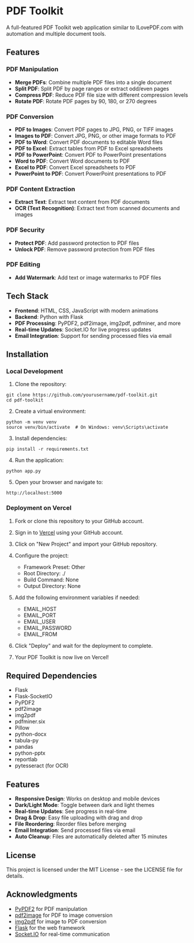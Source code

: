# PDF Toolkit

A full-featured PDF Toolkit web application similar to ILovePDF.com with automation and multiple document tools.

## Features

### PDF Manipulation
- **Merge PDFs**: Combine multiple PDF files into a single document
- **Split PDF**: Split PDF by page ranges or extract odd/even pages
- **Compress PDF**: Reduce PDF file size with different compression levels
- **Rotate PDF**: Rotate PDF pages by 90, 180, or 270 degrees

### PDF Conversion
- **PDF to Images**: Convert PDF pages to JPG, PNG, or TIFF images
- **Images to PDF**: Convert JPG, PNG, or other image formats to PDF
- **PDF to Word**: Convert PDF documents to editable Word files
- **PDF to Excel**: Extract tables from PDF to Excel spreadsheets
- **PDF to PowerPoint**: Convert PDF to PowerPoint presentations
- **Word to PDF**: Convert Word documents to PDF
- **Excel to PDF**: Convert Excel spreadsheets to PDF
- **PowerPoint to PDF**: Convert PowerPoint presentations to PDF

### PDF Content Extraction
- **Extract Text**: Extract text content from PDF documents
- **OCR (Text Recognition)**: Extract text from scanned documents and images

### PDF Security
- **Protect PDF**: Add password protection to PDF files
- **Unlock PDF**: Remove password protection from PDF files

### PDF Editing
- **Add Watermark**: Add text or image watermarks to PDF files

## Tech Stack

- **Frontend**: HTML, CSS, JavaScript with modern animations
- **Backend**: Python with Flask
- **PDF Processing**: PyPDF2, pdf2image, img2pdf, pdfminer, and more
- **Real-time Updates**: Socket.IO for live progress updates
- **Email Integration**: Support for sending processed files via email

## Installation

### Local Development

1. Clone the repository:
```
git clone https://github.com/yourusername/pdf-toolkit.git
cd pdf-toolkit
```

2. Create a virtual environment:
```
python -m venv venv
source venv/bin/activate  # On Windows: venv\Scripts\activate
```

3. Install dependencies:
```
pip install -r requirements.txt
```

4. Run the application:
```
python app.py
```

5. Open your browser and navigate to:
```
http://localhost:5000
```

### Deployment on Vercel

1. Fork or clone this repository to your GitHub account.

2. Sign in to [Vercel](https://vercel.com) using your GitHub account.

3. Click on "New Project" and import your GitHub repository.

4. Configure the project:
   - Framework Preset: Other
   - Root Directory: ./
   - Build Command: None
   - Output Directory: None

5. Add the following environment variables if needed:
   - EMAIL_HOST
   - EMAIL_PORT
   - EMAIL_USER
   - EMAIL_PASSWORD
   - EMAIL_FROM

6. Click "Deploy" and wait for the deployment to complete.

7. Your PDF Toolkit is now live on Vercel!

## Required Dependencies

- Flask
- Flask-SocketIO
- PyPDF2
- pdf2image
- img2pdf
- pdfminer.six
- Pillow
- python-docx
- tabula-py
- pandas
- python-pptx
- reportlab
- pytesseract (for OCR)

## Features

- **Responsive Design**: Works on desktop and mobile devices
- **Dark/Light Mode**: Toggle between dark and light themes
- **Real-time Updates**: See progress in real-time
- **Drag & Drop**: Easy file uploading with drag and drop
- **File Reordering**: Reorder files before merging
- **Email Integration**: Send processed files via email
- **Auto Cleanup**: Files are automatically deleted after 15 minutes

## License

This project is licensed under the MIT License - see the LICENSE file for details.

## Acknowledgments

- [PyPDF2](https://github.com/py-pdf/PyPDF2) for PDF manipulation
- [pdf2image](https://github.com/Belval/pdf2image) for PDF to image conversion
- [img2pdf](https://github.com/josch/img2pdf) for image to PDF conversion
- [Flask](https://flask.palletsprojects.com/) for the web framework
- [Socket.IO](https://socket.io/) for real-time communication